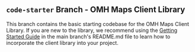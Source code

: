 ## `code-starter` Branch - OMH Maps Client Library

This branch contains the basic starting codebase for the OMH Maps Client Library. If you are new to the library, we recommend using the [Getting Started Guide](https://github.com/openmobilehub/omh-maps#getting-started) in the main branch's README.md file to learn how to incorporate the client library into your project.